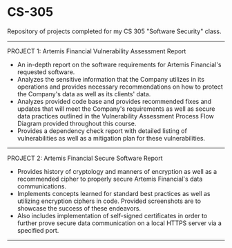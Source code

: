 # CS-305
Repository of projects completed for my CS 305 "Software Security" class.
- - - - - - - - - - - - - - - - - - - - - - - - - - - - - - - - - - - - -
PROJECT 1: Artemis Financial Vulnerability Assessment Report

- An in-depth report on the software requirements for Artemis Financial's
requested software.
- Analyzes the sensitive information that the Company utilizes in its
operations and provides necessary recommendations on how to protect the
Company's data as well as its clients' data.
- Analyzes provided code base and provides recommended fixes and updates
that will meet the Company's requirements as well as secure data
practices outlined in the Vulnerability Assessment Process Flow Diagram
provided throughout this course.
- Provides a dependency check report with detailed listing of
vulnerabilities as well as a mitigation plan for these vulnerabilities.

- - - - - - - - - - - - - - - - - - - - - - - - - - - - - - - - - - - - -
PROJECT 2: Artemis Financial Secure Software Report

- Provides history of cryptology and manners of encryption as well as a
recommended cipher to properly secure Artemis Financial's data
communications.
- Implements concepts learned for standard best practices as well as
utilizing encryption ciphers in code.  Provided screenshots are to
showcase the success of these endeavors.
- Also includes implementation of self-signed certificates in order to
further prove secure data communication on a local HTTPS server via a
specified port.

- - - - - - - - - - - - - - - - - - - - - - - - - - - - - - - - - - - - -
